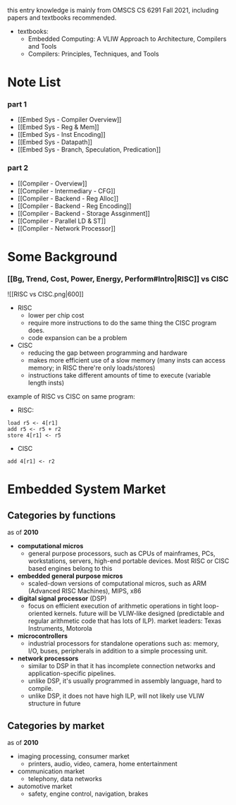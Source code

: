 this entry knowledge is mainly from OMSCS CS 6291 Fall 2021, including papers and textbooks recommended. 
-  textbooks:
	-  Embedded Computing: A VLIW Approach to Architecture, Compilers and Tools
	-  Compilers: Principles, Techniques, and Tools

# Note List
### part 1
-  [[Embed Sys - Compiler Overview]]
- [[Embed Sys - Reg & Mem]]
- [[Embed Sys - Inst Encoding]]
- [[Embed Sys - Datapath]]
- [[Embed Sys - Branch, Speculation, Predication]]

### part 2
- [[Compiler - Overview]]
- [[Compiler - Intermediary - CFG]]
- [[Compiler - Backend - Reg Alloc]]
- [[Compiler - Backend - Reg Encoding]]
- [[Compiler - Backend - Storage Assginment]]
- [[Compiler - Parallel LD & ST]]
- [[Compiler - Network Processor]]

# Some Background
### [[Bg, Trend, Cost, Power, Energy, Perform#Intro|RISC]] vs CISC
![[RISC vs CISC.png|600]]
- RISC
	- lower per chip cost
	- require more instructions to do the same thing the CISC program does.
	- code expansion can be a problem
- CISC
	- reducing the gap between programming and hardware
	- makes more efficient use of a slow memory (many insts can access memory; in RISC there're only loads/stores)
	- instructions take different amounts of time to execute (variable length insts)

example of RISC vs CISC on same program:
- RISC:
```code
load r5 <- 4[r1]
add r5 <- r5 + r2
store 4[r1] <- r5
```
- CISC
```code
add 4[r1] <- r2
```

# Embedded System Market
## Categories by functions
as of **2010**
- **computational micros**
	- general purpose processors, such as CPUs of mainframes, PCs, workstations, servers, high-end portable devices. Most RISC or CISC based engines belong to this
- **embedded general purpose micros**
	- scaled-down versions of computational micros, such as ARM (Advanced RISC Machines), MIPS, x86
- **digital signal processor** (DSP)
	- focus on efficient execution of arithmetic operations in tight loop-oriented kernels. future will be VLIW-like designed (predictable and regular arithmetic code that has lots of ILP). market leaders: Texas Instruments, Motorola
- **microcontrollers**
	- industrial processors for standalone operations such as: memory, I/O, buses, peripherals in addition to a simple processing unit.
- **network processors**
	- similar to DSP in that it has incomplete connection networks and application-specific pipelines.
	- unlike DSP, it's usually programmed in assembly language, hard to compile. 
	- unlike DSP, it does not have high ILP, will not likely use VLIW structure in future

## Categories by market
as of **2010**
- imaging processing, consumer market
	- printers, audio, video, camera, home entertainment
- communication market
	- telephony, data networks
- automotive market
	- safety, engine control, navigation, brakes